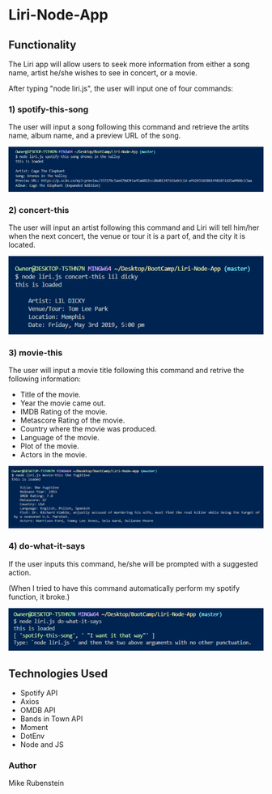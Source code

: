 # Liri-Node-App

## Functionality

The Liri app will allow users to seek more information from either a song name, artist he/she wishes to see in concert, or a movie.  

After typing "node liri.js", the user will input one of four commands:

### 1) spotify-this-song

The user will input a song following this command and retrieve the artits name, album name, and a preview URL of the song.

![spotify-this-song image](https://github.com/mrubenstein6192/Liri-Node-App/blob/master/screenshots/spotify-this-song.png)

### 2) concert-this

The user will input an artist following this command and Liri will tell him/her when the next concert, the venue or tour it is a part of, and the city it is located.

![concert-this image](https://github.com/mrubenstein6192/Liri-Node-App/blob/master/screenshots/concert-this.png)

### 3) movie-this

The user will input a movie title following this command and retrive the following information:

  * Title of the movie.
  * Year the movie came out.
  * IMDB Rating of the movie.
  * Metascore Rating of the movie.
  * Country where the movie was produced.
  * Language of the movie.
  * Plot of the movie.
  * Actors in the movie.
  
  ![movie-this image](https://github.com/mrubenstein6192/Liri-Node-App/blob/master/screenshots/movie-this.png)

### 4) do-what-it-says

If the user inputs this command, he/she will be prompted with a suggested action.

(When I tried to have this command automatically perform my spotify function, it broke.)

![do-what-it-says image](https://github.com/mrubenstein6192/Liri-Node-App/blob/master/screenshots/just-do-it.png)

## Technologies Used

- Spotify API
- Axios
- OMDB API
- Bands in Town API
- Moment
- DotEnv
- Node and JS

### Author

Mike Rubenstein
